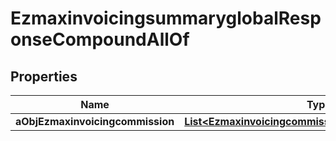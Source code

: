 

# EzmaxinvoicingsummaryglobalResponseCompoundAllOf


## Properties

| Name | Type | Description | Notes |
|------------ | ------------- | ------------- | -------------|
|**aObjEzmaxinvoicingcommission** | [**List&lt;EzmaxinvoicingcommissionResponseCompound&gt;**](EzmaxinvoicingcommissionResponseCompound.md) |  |  [optional] |



